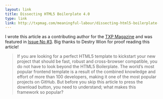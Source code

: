 ```yaml
---
layout: link
title: Dissecting HTML5 Boilerplate 4.0
type: link
link: http://txpmag.com/meaningful-labour/dissecting-html5-boilerplate-40
---
```


I wrote this article as a contributing author for the [TXP Magazine](http://txpmag.com/) and was featured in [Issue No #3](http://txpmag.com/issues/3). Big thanks to Destry Wion for proof reading this article!

> If you are looking for a perfect HTML5 template to kickstart your new project that should be fast, robust and cross-browser compatible, you do not have to look beyond the HTML5 Boilerplate. The world’s most popular frontend template is a result of the combined knowledge and effort of more than 100 developers, making it one of the most popular projects on GitHub. But before you skip this article to press the download button, you need to understand; what makes this framework so popular?